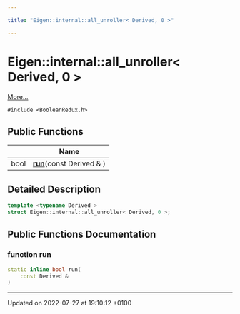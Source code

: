 ```yaml
---

title: "Eigen::internal::all_unroller< Derived, 0 >"

---
```


# Eigen::internal::all_unroller< Derived, 0 >



 [More...](#detailed-description)


`#include <BooleanRedux.h>`

## Public Functions

|                | Name           |
| -------------- | -------------- |
| bool | **[run](http://example.org/classes/structeigen_1_1internal_1_1all__unroller_3_01derived_00_010_01_4/#function-run)**(const Derived & ) |

## Detailed Description

```cpp
template <typename Derived >
struct Eigen::internal::all_unroller< Derived, 0 >;
```

## Public Functions Documentation

### function run

```cpp
static inline bool run(
    const Derived & 
)
```


-------------------------------

Updated on 2022-07-27 at 19:10:12 +0100